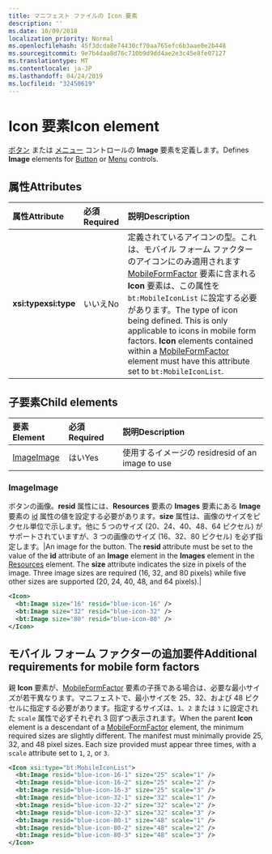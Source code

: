 ```yaml
---
title: マニフェスト ファイルの Icon 要素
description: ''
ms.date: 10/09/2018
localization_priority: Normal
ms.openlocfilehash: 45f3dcda8e74430cf70aa765efc6b3aae0e2b448
ms.sourcegitcommit: 9e7b4daa8d76c710b9d9dd4ae2e3c45e8fe07127
ms.translationtype: MT
ms.contentlocale: ja-JP
ms.lasthandoff: 04/24/2019
ms.locfileid: "32450619"
---
```

# <a name="icon-element"></a><span data-ttu-id="5074b-102">Icon 要素</span><span class="sxs-lookup"><span data-stu-id="5074b-102">Icon element</span></span>

<span data-ttu-id="5074b-103">[ボタン](control.md#button-control) または [メニュー](control.md#menu-dropdown-button-controls) コントロールの **Image** 要素を定義します。</span><span class="sxs-lookup"><span data-stu-id="5074b-103">Defines **Image** elements for [Button](control.md#button-control) or [Menu](control.md#menu-dropdown-button-controls) controls.</span></span>

## <a name="attributes"></a><span data-ttu-id="5074b-104">属性</span><span class="sxs-lookup"><span data-stu-id="5074b-104">Attributes</span></span>

|  <span data-ttu-id="5074b-105">属性</span><span class="sxs-lookup"><span data-stu-id="5074b-105">Attribute</span></span>  |  <span data-ttu-id="5074b-106">必須</span><span class="sxs-lookup"><span data-stu-id="5074b-106">Required</span></span>  |  <span data-ttu-id="5074b-107">説明</span><span class="sxs-lookup"><span data-stu-id="5074b-107">Description</span></span>  |
|:-----|:-----|:-----|
|  <span data-ttu-id="5074b-108">**xsi:type**</span><span class="sxs-lookup"><span data-stu-id="5074b-108">**xsi:type**</span></span>  |  <span data-ttu-id="5074b-109">いいえ</span><span class="sxs-lookup"><span data-stu-id="5074b-109">No</span></span>  | <span data-ttu-id="5074b-p101">定義されているアイコンの型。これは、モバイル フォーム ファクターのアイコンにのみ適用されます[MobileFormFactor](mobileformfactor.md) 要素に含まれる **Icon** 要素は、この属性を `bt:MobileIconList` に設定する必要があります。</span><span class="sxs-lookup"><span data-stu-id="5074b-p101">The type of icon being defined. This is only applicable to icons in mobile form factors. **Icon** elements contained within a [MobileFormFactor](mobileformfactor.md) element must have this attribute set to `bt:MobileIconList`.</span></span> |

## <a name="child-elements"></a><span data-ttu-id="5074b-113">子要素</span><span class="sxs-lookup"><span data-stu-id="5074b-113">Child elements</span></span>

|  <span data-ttu-id="5074b-114">要素</span><span class="sxs-lookup"><span data-stu-id="5074b-114">Element</span></span> |  <span data-ttu-id="5074b-115">必須</span><span class="sxs-lookup"><span data-stu-id="5074b-115">Required</span></span>  |  <span data-ttu-id="5074b-116">説明</span><span class="sxs-lookup"><span data-stu-id="5074b-116">Description</span></span>  |
|:-----|:-----|:-----|
|  [<span data-ttu-id="5074b-117">Image</span><span class="sxs-lookup"><span data-stu-id="5074b-117">Image</span></span>](#image)        | <span data-ttu-id="5074b-118">はい</span><span class="sxs-lookup"><span data-stu-id="5074b-118">Yes</span></span> |   <span data-ttu-id="5074b-119">使用するイメージの resid</span><span class="sxs-lookup"><span data-stu-id="5074b-119">resid of an image to use</span></span>         |

### <a name="image"></a><span data-ttu-id="5074b-120">Image</span><span class="sxs-lookup"><span data-stu-id="5074b-120">Image</span></span>

<span data-ttu-id="5074b-p102">ボタンの画像。**resid** 属性には、**Resources** 要素の **Images** 要素にある **Image** 要素の [id](resources.md) 属性の値を設定する必要があります。**size** 属性は、画像のサイズをピクセル単位で示します。他に 5 つのサイズ (20、24、40、48、64 ピクセル) がサポートされていますが、3 つの画像のサイズ (16、32、80 ピクセル) を必ず指定します。|</span><span class="sxs-lookup"><span data-stu-id="5074b-p102">An image for the button. The  **resid** attribute must be set to the value of the **id** attribute of an **Image** element in the **Images** element in the [Resources](resources.md) element. The **size** attribute indicates the size in pixels of the image. Three image sizes are required (16, 32, and 80 pixels) while five other sizes are supported (20, 24, 40, 48, and 64 pixels).|</span></span>

```xml
<Icon>
  <bt:Image size="16" resid="blue-icon-16" />
  <bt:Image size="32" resid="blue-icon-32" />
  <bt:Image size="80" resid="blue-icon-80" />
</Icon>
```

## <a name="additional-requirements-for-mobile-form-factors"></a><span data-ttu-id="5074b-125">モバイル フォーム ファクターの追加要件</span><span class="sxs-lookup"><span data-stu-id="5074b-125">Additional requirements for mobile form factors</span></span>

<span data-ttu-id="5074b-p103">親 **Icon** 要素が、[MobileFormFactor](mobileformfactor.md) 要素の子孫である場合は、必要な最小サイズが若干異なります。マニフェストで、最小サイズを 25、32、および 48 ピクセルに指定する必要があります。指定するサイズは、`1`、`2` または `3` に設定された `scale` 属性で必ずそれぞれ 3 回ずつ表示されます。</span><span class="sxs-lookup"><span data-stu-id="5074b-p103">When the parent **Icon** element is a descendant of a [MobileFormFactor](mobileformfactor.md) element, the minimum required sizes are slightly different. The manifest must minimally provide 25, 32, and 48 pixel sizes. Each size provided must appear three times, with a `scale` attribute set to `1`, `2`, or `3`.</span></span>

```xml
<Icon xsi:type="bt:MobileIconList">
  <bt:Image resid="blue-icon-16-1" size="25" scale="1" />
  <bt:Image resid="blue-icon-16-2" size="25" scale="2" />
  <bt:Image resid="blue-icon-16-3" size="25" scale="3" />
  <bt:Image resid="blue-icon-32-1" size="32" scale="1" />
  <bt:Image resid="blue-icon-32-2" size="32" scale="2" />
  <bt:Image resid="blue-icon-32-3" size="32" scale="3" />
  <bt:Image resid="blue-icon-80-1" size="48" scale="1" />
  <bt:Image resid="blue-icon-80-2" size="48" scale="2" />
  <bt:Image resid="blue-icon-80-3" size="48" scale="3" />
</Icon>
```
